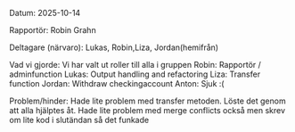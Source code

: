 Datum: 2025-10-14

Rapportör: Robin Grahn

Deltagare (närvaro): Lukas, Robin,Liza, Jordan(hemifrån)

Vad vi gjorde: Vi har valt ut roller till alla i gruppen
    Robin: Rapportör / adminfunction
    Lukas: Output handling and refactoring
    Liza: Transfer function
    Jordan: Withdraw checkingaccount
    Anton: Sjuk :(

Problem/hinder: Hade lite problem med transfer metoden. Löste det genom att alla hjälptes åt. Hade lite problem med merge conflicts också men skrev om lite kod i slutändan så det funkade
